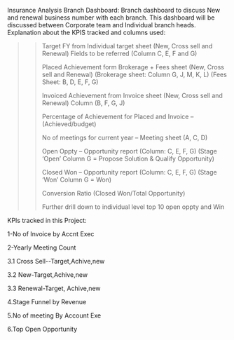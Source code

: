 Insurance Analysis Branch Dashboard: Branch dashboard to discuss New and renewal business number with each branch. This dashboard will be discussed between Corporate team and Individual branch heads.
Explanation about the KPIS tracked and columns used:

>> Target FY from Individual target sheet (New, Cross sell and Renewal) Fields to be referred (Column C, E, F and G)
>> 
>> Placed Achievement form Brokerage + Fees sheet (New, Cross sell and Renewal) (Brokerage sheet: Column G, J, M, K, L) (Fees Sheet: B, D, E, F, G)
>> 
>> Invoiced Achievement from Invoice sheet (New, Cross sell and Renewal) Column (B, F, G, J)
>> 
>> Percentage of Achievement for Placed and Invoice – (Achieved/budget)
>> 
>> No of meetings for current year – Meeting sheet (A, C, D)
>> 
>> Open Oppty – Opportunity report (Column: C, E, F, G) (Stage ‘Open’ Column G = Propose Solution & Qualify Opportunity)
>> 
>> Closed Won – Opportunity report (Column: C, E, F, G) (Stage ‘Won’ Column G = Won)
>> 
>> Conversion Ratio (Closed Won/Total Opportunity)
>> 
>> Further drill down to individual level top 10 open oppty and Win
>> 

KPIs tracked in this Project:

1-No of Invoice by Accnt Exec

2-Yearly Meeting Count

3.1 Cross Sell--Target,Achive,new

3.2 New-Target,Achive,new

3.3 Renewal-Target, Achive,new

4.Stage Funnel by Revenue

5.No of meeting By Account Exe
   
6.Top Open Opportunity
